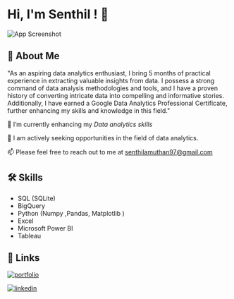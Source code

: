 
# Hi, I'm Senthil ! 👋




![App Screenshot](https://media.giphy.com/media/3oKIPEqDGUULpEU0aQ/giphy.gif)


## 🚀 About Me

"As an aspiring data analytics enthusiast, I bring 5 months of practical experience in extracting valuable insights from data. I possess a strong command of data analysis methodologies and tools, and I have a proven history of converting intricate data into compelling and informative stories. Additionally, I have earned a Google Data Analytics Professional Certificate, further enhancing my skills and knowledge in this field."


  🌱 I’m currently enhancing my *Data analytics skills*

  🔭 I am actively seeking opportunities in the field of data analytics.

  📫 Please feel free to reach out to me at senthilamuthan97@gmail.com


## 🛠 Skills
-  SQL (SQLite)
-  BigQuery
-  Python (Numpy ,Pandas, Matplotlib )
-  Excel 
-  Microsoft Power BI
-  Tableau

## 🔗 Links
[![portfolio](https://img.shields.io/badge/my_portfolio-000?style=for-the-badge&logo=ko-fi&logoColor=white)](https://www.datascienceportfol.io/Senthil)

[![linkedin](https://img.shields.io/badge/linkedin-0A66C2?style=for-the-badge&logo=linkedin&logoColor=white)](https://www.linkedin.com/in/senthilamuthan/)


